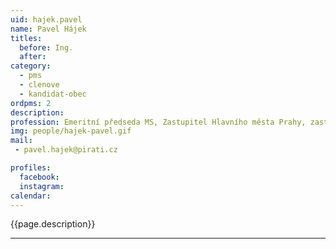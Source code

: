 ```yaml
---
uid: hajek.pavel
name: Pavel Hájek
titles:
  before: Ing.
  after:
category:
  - pms
  - clenove
  - kandidat-obec 
ordpms: 2
description: 
profession: Emeritní předseda MS, Zastupitel Hlavního města Prahy, zastupitel Prahy 10
img: people/hajek-pavel.gif
mail:
 - pavel.hajek@pirati.cz

profiles:
  facebook: 
  instagram: 
calendar: 
---
```


{{page.description}}



---
